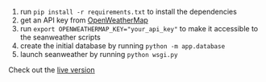 1. run `pip install -r requirements.txt` to install the dependencies
2. get an API key from [OpenWeatherMap](https://openweathermap.org/api)
3. run `export OPENWEATHERMAP_KEY="your_api_key"` to make it accessible to the seanweather scripts
4. create the initial database by running `python -m app.database`
5. launch seanweather by running `python wsgi.py`

Check out the [live version](http://www.seanweather.com)
